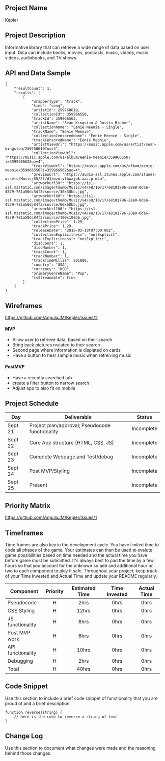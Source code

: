 ## Project Name

Kepler

## Project Description

Informative library that can retrieve a wide range of data based on user input. Data can include books, movies, podcasts, music, videos, music videos, audiobooks, and TV shows. 

## API and Data Sample

```
{
    "resultCount": 1,
    "results": [
        {
            "wrapperType": "track",
            "kind": "song",
            "artistId": 259760619,
            "collectionId": 359966550,
            "trackId": 359966562,
            "artistName": "Sean Kingston & Justin Bieber",
            "collectionName": "Eenie Meenie - Single",
            "trackName": "Eenie Meenie",
            "collectionCensoredName": "Eenie Meenie - Single",
            "trackCensoredName": "Eenie Meenie",
            "artistViewUrl": "https://music.apple.com/us/artist/sean-kingston/259760619?uo=4",
            "collectionViewUrl": "https://music.apple.com/us/album/eenie-meenie/359966550?i=359966562&uo=4",
            "trackViewUrl": "https://music.apple.com/us/album/eenie-meenie/359966550?i=359966562&uo=4",
            "previewUrl": "https://audio-ssl.itunes.apple.com/itunes-assets/Music/05/2f/d1/mzm.vlbwajpk.aac.p.m4a",
            "artworkUrl30": "https://is1-ssl.mzstatic.com/image/thumb/Music/v4/e8/10/17/e8101796-28e0-0da6-4579-781a50dc84f3/source/30x30bb.jpg",
            "artworkUrl60": "https://is1-ssl.mzstatic.com/image/thumb/Music/v4/e8/10/17/e8101796-28e0-0da6-4579-781a50dc84f3/source/60x60bb.jpg",
            "artworkUrl100": "https://is1-ssl.mzstatic.com/image/thumb/Music/v4/e8/10/17/e8101796-28e0-0da6-4579-781a50dc84f3/source/100x100bb.jpg",
            "collectionPrice": 1.29,
            "trackPrice": 1.29,
            "releaseDate": "2010-03-19T07:00:00Z",
            "collectionExplicitness": "notExplicit",
            "trackExplicitness": "notExplicit",
            "discCount": 1,
            "discNumber": 1,
            "trackCount": 1,
            "trackNumber": 1,
            "trackTimeMillis": 201880,
            "country": "USA",
            "currency": "USD",
            "primaryGenreName": "Pop",
            "isStreamable": true
        }
    ]
}
```

## Wireframes

https://github.com/AnguloJM/Kepler/issues/2

#### MVP 

- Allow user to retrieve data, based on their search
- Bring back pictures realated to their search
- Second page where information is displated on cards
- Have a button to hear sample music when retreiving music 

#### PostMVP  

- Have a recently searched tab
- create a filter button to narrow search
- Adjust app to also fit on mobile

## Project Schedule  

|  Day | Deliverable | Status
|---|---| ---|
|Sept 21| Project plan/approval; Pseudocode functionality | Incomplete
|Sept 22| Core App structure (HTML, CSS, JS) | Incomplete
|Sept 23| Complete Webpage and Test/debug | Incomplete
|Sept 24| Post MVP/Styling | Incomplete
|Sept 25| Present | Incomplete

## Priority Matrix

https://github.com/AnguloJM/Kepler/issues/1

## Timeframes

Time frames are also key in the development cycle.  You have limited time to code all phases of the game.  Your estimates can then be used to evalute game possibilities based on time needed and the actual time you have before game must be submitted. It's always best to pad the time by a few hours so that you account for the unknown so add and additional hour or two to each component to play it safe. Throughout your project, keep track of your Time Invested and Actual Time and update your README regularly.

| Component | Priority | Estimated Time | Time Invested | Actual Time |
| --- | :---: |  :---: | :---: | :---: |
| Pseudocode | H | 2hrs| 0hrs | 0hrs |
| CSS Styling | H | 12hrs| 0hrs | 0hrs |
| JS functionality | H | 8hrs| 0hrs | 0hrs |
| Post MVP work | H | 6hrs| 0hrs | 0hrs |
| API functionality | H | 10hrs| 0hrs | 0hrs |
| Debugging | H | 2hrs| 0hrs | 0hrs |
| Total | H | 40hrs| 0hrs | 0hrs |

## Code Snippet

Use this section to include a brief code snippet of functionality that you are proud of and a brief description.  

```
function reverse(string) {
	// here is the code to reverse a string of text
}
```

## Change Log
 Use this section to document what changes were made and the reasoning behind those changes.
